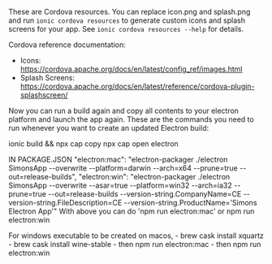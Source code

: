 These are Cordova resources. You can replace icon.png and splash.png and run
`ionic cordova resources` to generate custom icons and splash screens for your
app. See `ionic cordova resources --help` for details.

Cordova reference documentation:

- Icons: https://cordova.apache.org/docs/en/latest/config_ref/images.html
- Splash Screens: https://cordova.apache.org/docs/en/latest/reference/cordova-plugin-splashscreen/



<base href="./" />
Now you can run a build again and copy all contents to your electron platform and launch the app again. These are the commands you need to run whenever you want to create an updated Electron build:

ionic build && npx cap copy
npx cap open electron

IN PACKAGE.JSON
"electron:mac": "electron-packager ./electron SimonsApp --overwrite --platform=darwin --arch=x64 --prune=true --out=release-builds",
"electron:win": "electron-packager ./electron SimonsApp --overwrite --asar=true --platform=win32 --arch=ia32 --prune=true --out=release-builds --version-string.CompanyName=CE --version-string.FileDescription=CE --version-string.ProductName='Simons Electron App'"
With above you can do 'npm run electron:mac' or npm run electron:win

For windows executable to be created on macos,
    -  brew cask install xquartz
    - brew cask install wine-stable
    - then npm run electron:mac
    - then npm run electron:win
